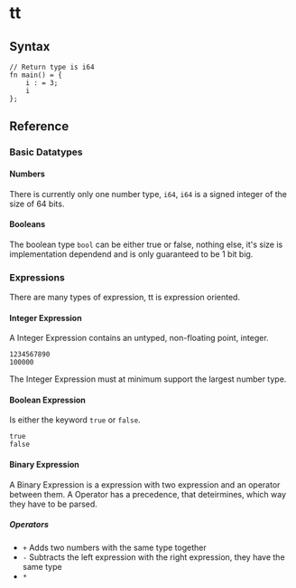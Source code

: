 # tt

## Syntax

```tt
// Return type is i64
fn main() = {
    i : = 3;
    i
};
```

## Reference

### Basic Datatypes

#### Numbers

There is currently only one number type, `i64`, `i64` is a signed integer of the size of 64 bits.

#### Booleans

The boolean type `bool` can be either true or false, nothing else, it's size is implementation dependend and is only guaranteed to be 1 bit big.

### Expressions

There are many types of expression, tt is expression oriented.

#### Integer Expression

A Integer Expression contains an untyped, non-floating point, integer.
```tt
1234567890
100000
```
The Integer Expression must at minimum support the largest number type.

#### Boolean Expression
Is either the keyword `true` or `false`.
```tt
true
false
```

#### Binary Expression

A Binary Expression is a expression with two expression and an operator between them. A Operator has a precedence, that deteirmines, which way they have to be parsed.

##### Operators
- `+` Adds two numbers with the same type together
- `-` Subtracts the left expression with the right expression, they have the same type
- `*`
